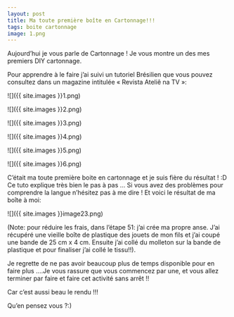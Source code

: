 ```yaml
---
layout: post
title: Ma toute première boîte en Cartonnage!!!
tags: boite cartonnage
image: 1.png
---
```

Aujourd’hui je vous parle de Cartonnage ! Je vous montre un des mes premiers DIY cartonnage.

Pour apprendre à le faire j’ai suivi un tutoriel Brésilien que vous pouvez consultez dans un magazine intitulée « Revista Ateliê na TV »:

![]({{ site.images }}1.png)

![]({{ site.images }}2.png)

![]({{ site.images }}3.png)

![]({{ site.images }}4.png)

![]({{ site.images }}5.png)

![]({{ site.images }}6.png)

C’était ma toute première boite en cartonnage et je suis fière du résultat ! :D Ce tuto explique très bien le pas à pas … Si vous avez des problèmes pour comprendre la langue n’hésitez pas à me dire ! Et voici le résultat de ma boîte à moi:

![]({{ site.images }}image23.png)

(Note: pour réduire les frais, dans l’étape 51: j’ai crée ma propre anse. J’ai récupéré une vieille boîte de plastique des jouets de mon fils et j’ai coupé une bande de 25 cm x 4 cm. Ensuite j’ai collé du molleton sur la bande de plastique et pour finaliser j’ai collé le tissu!!).

Je regrette de ne pas avoir beaucoup plus de temps disponible pour en faire plus ….Je vous rassure que vous commencez par une, et vous allez terminer par faire et faire cet activité sans arrêt !!

Car c’est aussi beau le rendu !!!

Qu’en pensez vous ?:)